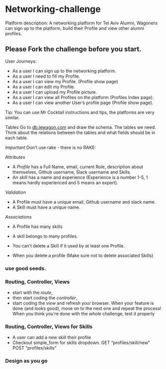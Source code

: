 # Networking-challenge
Platform description: 
A networking platform for Tel Aviv Alumni, Wagoners can sign up to the platform, build their Profile and view other alumni profiles.

## Please Fork the challenge before you start.

User Journeys:
* As a user I can sign up to the networking platform.
* As a user I need to fill my Profile.
* As a user I can view my Profile. (Profile show page)
* As a user I can edit my Profile.
* As a user I can upload my Profile picture. 
* As a user I can view all Profiles on the platform (Profiles Index page).
* As a user I can view another User’s profile page (Profile show page).


Tip:
You can use Mr Cocktail instructions and tips, the platforms are very similar.

Tables
Go to  [db.lewagon.com](http://db.lewagon.com/)  and draw the schema. The tables we need. Think about the relations between the tables and what fields should be in each table.

*Important* Don’t use rake - there is no RAKE:


*Attributes*
* A *Profile* has a Full Name, email, current Role, description about themselves, Github username, Slack username and Skills.
* An *skill* has a name and experience (Experience is a number 1-5, 1 means hardly experienced and 5 means an expert).

*Validation*
* A Profile must have a unique email, Github username and slack name. 
* A Skill must have a unique name.

*Associations*
* A Profile has many skills
* A skill belongs to many profiles.

* You can’t delete a Skill if it used by at least one Profile.
* When you delete a profile (Make sure not to delete associated Skills)

### use good seeds.


### Routing, Controller, Views 
* start with the *route*,
* then start coding the *controller*,
* start coding the *view* and refresh your browser.
When your feature is done (and looks good), move on to the next one and repeat the process!
When you think you’re done with the *whole* challenge, test it properly 



### Routing, Controller, Views for Skills
* A user can add a new skill their profile
* Checkout simple_form  for skills dropdown.
GET “profiles/skill/new”
POST “profiles/skills”


### Design as you go
